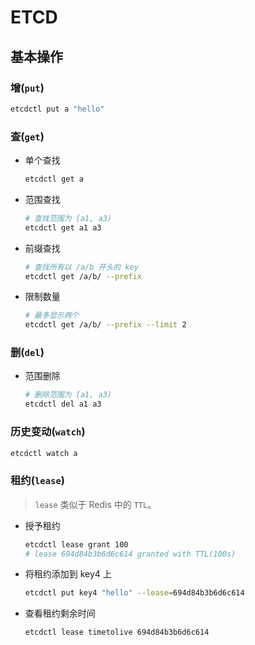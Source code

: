 # ETCD

## 基本操作

### 增(`put`)

```bash
etcdctl put a "hello"
```

### 查(`get`)

-   单个查找
    ```bash
    etcdctl get a
    ```
-   范围查找

    ```bash
    # 查找范围为 [a1, a3)
    etcdctl get a1 a3
    ```

-   前缀查找

    ```bash
    # 查找所有以 /a/b 开头的 key
    etcdctl get /a/b/ --prefix
    ```

-   限制数量

    ```bash
    # 最多显示两个
    etcdctl get /a/b/ --prefix --limit 2
    ```

### 删(`del`)

-   范围删除
    ```bash
    # 删除范围为 [a1, a3)
    etcdctl del a1 a3
    ```

### 历史变动(`watch`)

```bash
etcdctl watch a
```

### 租约(`lease`)

> `lease` 类似于 Redis 中的 `TTL`。

-   授予租约

    ```bash
    etcdctl lease grant 100
    # lease 694d84b3b6d6c614 granted with TTL(100s)
    ```

-   将租约添加到 key4 上

    ```bash
    etcdctl put key4 "hello" --lease=694d84b3b6d6c614
    ```

-   查看租约剩余时间

    ```bash
    etcdctl lease timetolive 694d84b3b6d6c614
    ```
